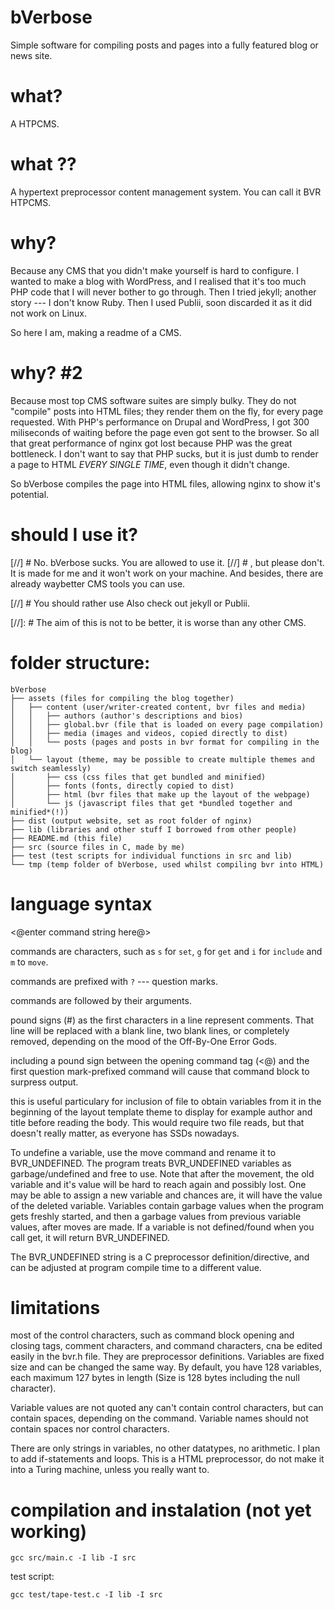 # bVerbose
Simple software for compiling posts and pages into a fully featured blog or news site.

# what?
A HTPCMS.

# what ??
A hypertext preprocessor content management system. You can call it BVR HTPCMS.

# why?
Because any CMS that you didn't make yourself is hard to configure. I wanted to make a blog with WordPress, and I realised that it's too much PHP code
that I will never bother to go through. Then I tried jekyll; another story --- I don't know Ruby. Then I used Publii, soon discarded it as it did not
work on Linux.

So here I am, making a readme of a CMS.

# why? #2
Because most top CMS software suites are simply bulky. They do not "compile" posts into HTML files; they render them on the fly, for every page requested.
With PHP's performance on Drupal and WordPress, I got 300 miliseconds of waiting before the page even got sent to the browser. So all that great
performance of nginx got lost because PHP was the great bottleneck. I don't want to say that PHP sucks, but it is just dumb to render a page to HTML
_EVERY SINGLE TIME_, even though it didn't change.

So bVerbose compiles the page into HTML files, allowing nginx to show it's potential.

# should I use it?
[//] # No. bVerbose sucks.
You are allowed to use it.
[//] # , but please don't. It is made for me and it won't work on your machine. And besides, there are already waybetter CMS tools you can use.

[//] # You should rather use 
Also check out jekyll or Publii.

[//]: # The aim of this is not to be better, it is worse than any other CMS.

# folder structure:
```
bVerbose
├── assets (files for compiling the blog together)
│   ├── content (user/writer-created content, bvr files and media)
│   │   ├── authors (author's descriptions and bios)
│   │   ├── global.bvr (file that is loaded on every page compilation)
│   │   ├── media (images and videos, copied directly to dist)
│   │   └── posts (pages and posts in bvr format for compiling in the blog)
│   └── layout (theme, may be possible to create multiple themes and switch seamlessly)
│       ├── css (css files that get bundled and minified)
│       ├── fonts (fonts, directly copied to dist)
│       ├── html (bvr files that make up the layout of the webpage)
│       └── js (javascript files that get *bundled together and minified*(!))
├── dist (output website, set as root folder of nginx)
├── lib (libraries and other stuff I borrowed from other people)
├── README.md (this file)
├── src (source files in C, made by me)
├── test (test scripts for individual functions in src and lib)
└── tmp (temp folder of bVerbose, used whilst compiling bvr into HTML)
```

# language syntax

<@enter command string here@>

commands are characters, such as `s` for `set`, `g` for `get` and `i` for `include` and `m` to `move`.

commands are prefixed with `?` --- question marks.

commands are followed by their arguments.

pound signs (#) as the first characters in a line represent comments. That line will be replaced with a blank line, two blank lines, or completely removed,
depending on the mood of the Off-By-One Error Gods.

including a pound sign between the opening command tag (<@) and the first question mark-prefixed command will cause that command block to surpress output.

this is useful particulary for inclusion of file to obtain variables from it in the beginning of the layout template theme to display for example author
and title before reading the body. This would require two file reads, but that doesn't really matter, as everyone has SSDs nowadays.

To undefine a variable, use the move command and rename it to BVR_UNDEFINED. The program treats BVR_UNDEFINED variables as garbage/undefined and free to
use. Note that after the movement, the old variable and it's value will be hard to reach again and possibly lost. One may be able to assign a new variable
and chances are, it will have the value of the deleted variable. Variables contain garbage values when the program gets freshly started, and then a garbage
values from previous variable values, after moves are made. If a variable is not defined/found when you call get, it will return BVR_UNDEFINED.

The BVR_UNDEFINED string is a C preprocessor definition/directive, and can be adjusted at program compile time to a different value.
# limitations

most of the control characters, such as command block opening and closing tags, comment characters, and command characters, cna be edited easily in the
bvr.h file. They are preprocessor definitions. Variables are fixed size and can be changed the same way. By default, you have 128 variables, each maximum
127 bytes in length (Size is 128 bytes including the null character).

Variable values are not quoted any can't contain control characters, but can contain spaces, depending on the command. Variable names should not contain
spaces nor control characters.

There are only strings in variables, no other datatypes, no arithmetic. I plan to add if-statements and loops. This is a HTML preprocessor, do not make it into a Turing machine, unless
you really want to.

# compilation and instalation (not yet working)

`gcc src/main.c -I lib -I src`

test script:

`gcc test/tape-test.c -I lib -I src`


